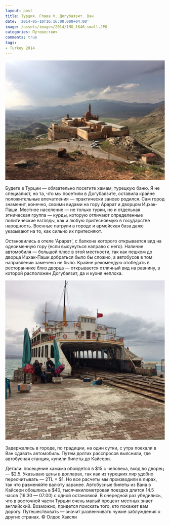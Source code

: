 ```yaml
---
layout: post
title: Турция. Глава V. Догубаязит. Ван
date: '2014-05-10T16:16:00.000+04:00'
image: /assets/images/2014/IMG_1646_small.JPG
categories: Путешествия
comments: true
tags:
- Turkey 2014
---
```


![](/assets/images/2014/IMG_1628.JPG)

Будете в Турции — обязательно посетите хамам, турецкую баню. Я не специалист, но та, что мы посетили в Догубаязите, оставила крайне положительные впечатления — практически заново родился. Сам город знаменит, конечно, своими видами на гору Арарат и дворцом Ицхак-Паши. Местное население — не только турки, но и отдельная этническая группа — курды, которую отличают определенные политические взгляды, как и любую притесняемую в государстве народность. Военные патрули в городе и армейская база даже указывают на то, как сильно их притесняют.

Остановились в отеле 'Арарат', с балкона которого открывается вид на одноименную гору (если высунуться направо с него). Наличие автомобиля — большой плюс в этой местности, так как пешком до дворца Ицхак-Паши добраться было бы сложно, а автобусов в том направлении замечено не было. Крайне рекомендую отобедать в ресторанчике близ дворца — открывается отличный вид на равнину, в которой расположен Догубаязит, да и кухня неплоха.


![](/assets/images/2014/IMG_1646.JPG)

Задержались в городе, по традиции, на одни сутки, с утра поехали в Ван сдавать автомобиль. Путем долгих расспросов выяснили, где автобусная станция, купили билеты до Кайсери.

Детали: посещение хамама обойдется в $15 с человека, вход во дворец — $2.5. Указываю цены в долларах, так как из турецких лир удобно пересчитывать — 2TL = $1. Но все расчеты мы производили в лирах, так что разменяйте валюту заранее. Автобусные билеты из Вана в Кайсери обошлись в $40, тысячекилометровая поездка длится 14.5 часов (16:30 — 07:00) с одной остановкой. В очередной раз убедились, что в восточной части Турции очень малый процент местных знает английский. Возможно, придется поискать того, кто покажет вам дорогу.
Путешествовать — значит развенчивать чужие заблуждения о других странах. © Олдос Хаксли